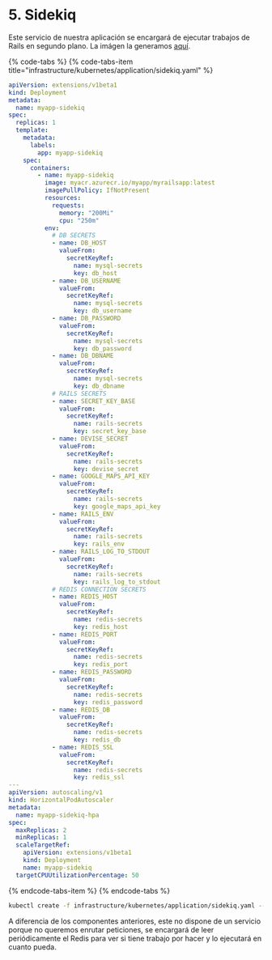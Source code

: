 # 5. Sidekiq

Este servicio de nuestra aplicación se encargará de ejecutar trabajos de Rails en segundo plano. La imágen la generamos [aquí](../4.-imagenes-de-docker.md#4-sidekiq).

{% code-tabs %}
{% code-tabs-item title="infrastructure/kubernetes/application/sidekiq.yaml" %}
```yaml
apiVersion: extensions/v1beta1
kind: Deployment
metadata:
  name: myapp-sidekiq
spec:
  replicas: 1
  template:
    metadata:
      labels:
        app: myapp-sidekiq
    spec:
      containers:
        - name: myapp-sidekiq
          image: myacr.azurecr.io/myapp/myrailsapp:latest
          imagePullPolicy: IfNotPresent
          resources:
            requests:
              memory: "200Mi"
              cpu: "250m"
          env:
            # DB SECRETS
            - name: DB_HOST
              valueFrom:
                secretKeyRef:
                  name: mysql-secrets
                  key: db_host
            - name: DB_USERNAME
              valueFrom:
                secretKeyRef:
                  name: mysql-secrets
                  key: db_username
            - name: DB_PASSWORD
              valueFrom:
                secretKeyRef:
                  name: mysql-secrets
                  key: db_password
            - name: DB_DBNAME
              valueFrom:
                secretKeyRef:
                  name: mysql-secrets
                  key: db_dbname
            # RAILS SECRETS
            - name: SECRET_KEY_BASE
              valueFrom:
                secretKeyRef:
                  name: rails-secrets
                  key: secret_key_base
            - name: DEVISE_SECRET
              valueFrom:
                secretKeyRef:
                  name: rails-secrets
                  key: devise_secret
            - name: GOOGLE_MAPS_API_KEY
              valueFrom:
                secretKeyRef:
                  name: rails-secrets
                  key: google_maps_api_key
            - name: RAILS_ENV
              valueFrom:
                secretKeyRef:
                  name: rails-secrets
                  key: rails_env
            - name: RAILS_LOG_TO_STDOUT
              valueFrom:
                secretKeyRef:
                  name: rails-secrets
                  key: rails_log_to_stdout
            # REDIS CONNECTION SECRETS
            - name: REDIS_HOST
              valueFrom:
                secretKeyRef:
                  name: redis-secrets
                  key: redis_host
            - name: REDIS_PORT
              valueFrom:
                secretKeyRef:
                  name: redis-secrets
                  key: redis_port
            - name: REDIS_PASSWORD
              valueFrom:
                secretKeyRef:
                  name: redis-secrets
                  key: redis_password
            - name: REDIS_DB
              valueFrom:
                secretKeyRef:
                  name: redis-secrets
                  key: redis_db
            - name: REDIS_SSL
              valueFrom:
                secretKeyRef:
                  name: redis-secrets
                  key: redis_ssl
---
apiVersion: autoscaling/v1
kind: HorizontalPodAutoscaler
metadata:
  name: myapp-sidekiq-hpa
spec:
  maxReplicas: 2
  minReplicas: 1
  scaleTargetRef:
    apiVersion: extensions/v1beta1
    kind: Deployment
    name: myapp-sidekiq
  targetCPUUtilizationPercentage: 50
```
{% endcode-tabs-item %}
{% endcode-tabs %}

```bash
kubectl create -f infrastructure/kubernetes/application/sidekiq.yaml --namespace=staging
```

A diferencia de los componentes anteriores, este no dispone de un servicio porque no queremos enrutar peticiones, se encargará de leer periódicamente el Redis para ver si tiene trabajo por hacer y lo ejecutará en cuanto pueda.

